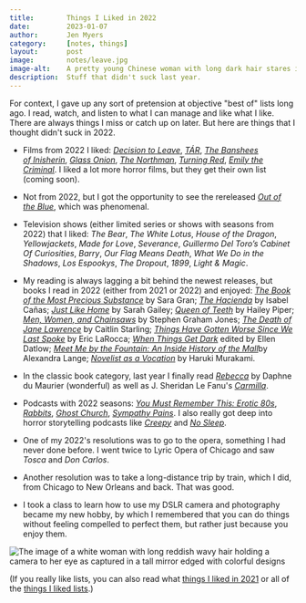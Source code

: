 ```yaml
---
title:        Things I Liked in 2022
date:         2023-01-07
author:       Jen Myers
category:     [notes, things]
layout:       post
image:        notes/leave.jpg
image-alt:    A pretty young Chinese woman with long dark hair stares intently at a man's silhouette in the foreground
description:  Stuff that didn't suck last year.
---
```


For context, I gave up any sort of pretension at objective "best of" lists long ago. I read, watch, and listen to what I can manage and like what I like. There are always things I miss or catch up on later. But here are things that I thought didn't suck in 2022.

- Films from 2022 I liked: [_Decision to Leave_](https://letterboxd.com/film/decision-to-leave/), [_TÁR_](https://letterboxd.com/film/tar-2022/), [_The Banshees of Inisherin_](https://letterboxd.com/film/the-banshees-of-inisherin/), [_Glass Onion_](https://letterboxd.com/film/glass-onion-a-knives-out-mystery/), [_The Northman_](https://letterboxd.com/film/the-northman/), [_Turning Red_](https://letterboxd.com/film/turning-red/), [_Emily the Criminal_](https://letterboxd.com/film/emily-the-criminal/). I liked a lot more horror films, but they get their own list (coming soon).

- Not from 2022, but I got the opportunity to see the rereleased [_Out of the Blue_](https://letterboxd.com/film/out-of-the-blue/), which was phenomenal.

- Television shows (either limited series or shows with seasons from 2022) that I liked: _The Bear_, _The White Lotus_, _House of the Dragon_, _Yellowjackets_, _Made for Love_, _Severance_, _Guillermo Del Toro’s Cabinet Of Curiosities_, _Barry_, _Our Flag Means Death_, _What We Do in the Shadows_, _Los Espookys_, _The Dropout_, _1899_, _Light & Magic_.

- My reading is always lagging a bit behind the newest releases, but books I read in 2022 (either from 2021 or 2022) and enjoyed: [_The Book of the Most Precious Substance_](https://app.thestorygraph.com/books/b916f060-2580-4bef-a70e-27dffb5c3a44) by Sara Gran; [_The Hacienda_](https://app.thestorygraph.com/books/834fe2f8-aa81-479c-ac35-f258c2fccb69) by Isabel Cañas; [_Just Like Home_](https://app.thestorygraph.com/books/e8b7bb26-c5b3-485d-9db8-09b806cbbde2) by Sarah Gailey; [_Queen of Teeth_](https://app.thestorygraph.com/books/53c19468-ee1d-48a3-a20f-7092f2f857da) by Hailey Piper; [_Men, Women, and Chainsaws_](https://app.thestorygraph.com/books/eff9c785-c1d9-4f35-a52f-9ec4f21adf37) by Stephen Graham Jones; [_The Death of Jane Lawrence_](https://app.thestorygraph.com/books/5386dd38-2fa7-44ac-a19f-1279823c73ff) by Caitlin Starling; [_Things Have Gotten Worse Since We Last Spoke_](https://app.thestorygraph.com/books/c7f0058f-a50f-44f1-b56c-06f897a8c53a) by Eric LaRocca; [_When Things Get Dark_](https://app.thestorygraph.com/books/9e92e7dc-b30a-4475-a618-54e8e8561ab6) edited by Ellen Datlow; [_Meet Me by the Fountain: An Inside History of the Mall_](https://app.thestorygraph.com/books/ba57e2b9-ac08-4ca6-a3eb-ec6f4d6368b5)by Alexandra Lange; [_Novelist as a Vocation_](https://app.thestorygraph.com/books/9a406c48-019d-405a-8524-89f9f75d7d9d) by Haruki Murakami.

- In the classic book category, last year I finally read [_Rebecca_](https://app.thestorygraph.com/books/fb103bff-ea61-4eef-b8ed-16acaab487e4) by Daphne du Maurier (wonderful) as well as J. Sheridan Le Fanu's [_Carmilla_](https://app.thestorygraph.com/books/282ca7c1-e12e-40c9-8a11-3e2f00db0dfe).

- Podcasts with 2022 seasons: [_You Must Remember This: Erotic 80s_](https://www.youmustrememberthispodcast.com/episodes/2022/7/11/erotic-80s-archive), [_Rabbits_](https://www.rabbitspodcast.com/episodes), [_Ghost Church_](https://podcasts.apple.com/us/podcast/ghost-church-by-jamie-loftus/id1619557591), [_Sympathy Pains_](https://podcasts.apple.com/us/podcast/sympathy-pains/id1617326066). I also really got deep into horror storytelling podcasts like [_Creepy_](https://www.creepypod.com/) and [_No Sleep_](https://www.thenosleeppodcast.com/).

- One of my 2022's resolutions was to go to the opera, something I had never done before. I went twice to Lyric Opera of Chicago and saw _Tosca_ and _Don Carlos_.

- Another resolution was to take a long-distance trip by train, which I did, from Chicago to New Orleans and back. That was good.

- I took a class to learn how to use my DSLR camera and photography became my new hobby, by which I remembered that you can do things without feeling compelled to perfect them, but rather just because you enjoy them.

<div><img alt="The image of a white woman with long reddish wavy hair holding a camera to her eye as captured in a tall mirror edged with colorful designs" src="{{ site.baseurl }}/images/photos/disney-12.jpg" /></div>

(If you really like lists, you can also read what [things I liked in 2021](https://jenmyers.net/notes/things-i-liked-in-2021.html) or all of the [things I liked lists](https://jenmyers.net/category/things.html).)
